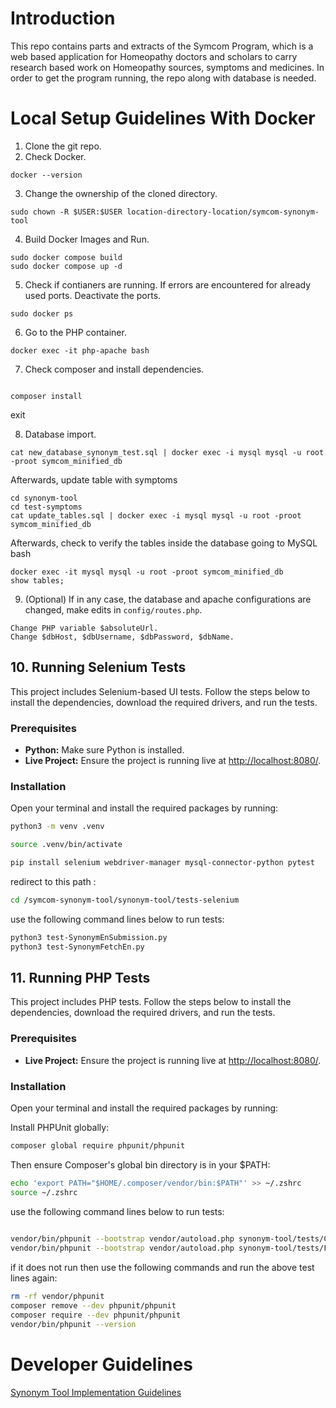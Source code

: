 # Introduction
This repo contains parts and extracts of the Symcom Program, which is a web based application for Homeopathy doctors and scholars to carry research based work on Homeopathy sources, symptoms and medicines.
In order to get the program running, the repo along with database is needed. 

# Local Setup Guidelines With Docker
1. Clone the git repo.
2. Check Docker.
```
docker --version
```
3. Change the ownership of the cloned directory.
```
sudo chown -R $USER:$USER location-directory-location/symcom-synonym-tool
```
4. Build Docker Images and Run.
```
sudo docker compose build
sudo docker compose up -d
```
5. Check if contianers are running. If errors are encountered for already used ports. Deactivate the ports.
```
sudo docker ps
```
6. Go to the PHP container.
```
docker exec -it php-apache bash
```
7. Check composer and install dependencies.
```

composer install

```

exit

8. Database import.
```
cat new_database_synonym_test.sql | docker exec -i mysql mysql -u root -proot symcom_minified_db

```
Afterwards, update table with symptoms

```
cd synonym-tool
cd test-symptoms
cat update_tables.sql | docker exec -i mysql mysql -u root -proot symcom_minified_db
```


Afterwards, check to verify the tables inside the database going to MySQL bash
```
docker exec -it mysql mysql -u root -proot symcom_minified_db
show tables;
```

9. (Optional) If in any case, the database and apache configurations are changed, make edits in `config/routes.php`.
```
Change PHP variable $absoluteUrl.
Change $dbHost, $dbUsername, $dbPassword, $dbName.
```

## 10. Running Selenium Tests

This project includes Selenium-based UI tests. Follow the steps below to install the dependencies, download the required drivers, and run the tests.

### Prerequisites

- **Python:** Make sure Python is installed.
- **Live Project:** Ensure the project is running live at [http://localhost:8080/](http://localhost:8080/).

### Installation

Open your terminal and install the required packages by running:


```bash
python3 -m venv .venv
```


```bash
source .venv/bin/activate
```


```bash
pip install selenium webdriver-manager mysql-connector-python pytest
```

redirect to this path :

```bash
cd /symcom-synonym-tool/synonym-tool/tests-selenium
```

use the following command lines below to run tests:

```bash
python3 test-SynonymEnSubmission.py
python3 test-SynonymFetchEn.py
```


## 11. Running PHP Tests

This project includes PHP tests. Follow the steps below to install the dependencies, download the required drivers, and run the tests.

### Prerequisites

- **Live Project:** Ensure the project is running live at [http://localhost:8080/](http://localhost:8080/).

### Installation

Open your terminal and install the required packages by running:

Install PHPUnit globally:
```bash 
composer global require phpunit/phpunit
```

Then ensure Composer's global bin directory is in your $PATH:
```bash 
echo 'export PATH="$HOME/.composer/vendor/bin:$PATH"' >> ~/.zshrc
source ~/.zshrc
```


use the following command lines below to run tests:

```bash
  
vendor/bin/phpunit --bootstrap vendor/autoload.php synonym-tool/tests/ChatGPT2.php              
vendor/bin/phpunit --bootstrap vendor/autoload.php synonym-tool/tests/FetchWordInfoTest.php
```

if it does not run then use the following commands and run the above test lines again:
```bash
rm -rf vendor/phpunit
composer remove --dev phpunit/phpunit
composer require --dev phpunit/phpunit
vendor/bin/phpunit --version
```

# Developer Guidelines
[Synonym Tool Implementation Guidelines](developer-guidelines.md)